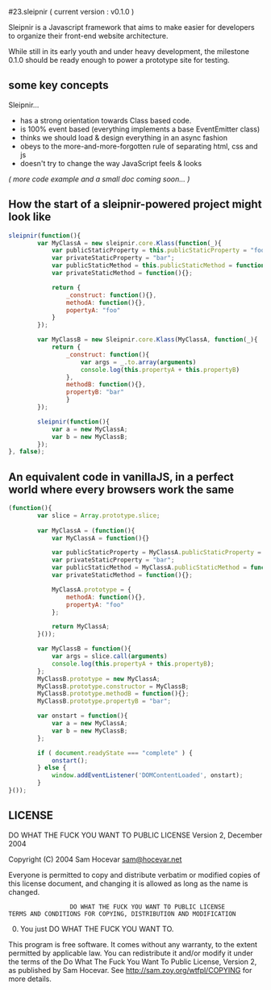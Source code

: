 #23.sleipnir
( current version : v0.1.0 )

Sleipnir is a Javascript framework that aims to make easier for developers to organize their front-end website architecture.

While still in its early youth and under heavy development, the milestone 0.1.0 should be ready enough to power a prototype site for testing.


## some key concepts
Sleipnir...
- has a strong orientation towards Class based code.
- is 100% event based (everything implements a base EventEmitter class)
- thinks we should load & design everything in an async fashion
- obeys to the more-and-more-forgotten rule of separating html, css and js
- doesn't try to change the way JavaScript feels & looks


*( more code example and a small doc coming soon... )*


## How the start of a sleipnir-powered project might look like
```javascript
sleipnir(function(){
		var MyClassA = new sleipnir.core.Klass(function(_){
			var publicStaticProperty = this.publicStaticProperty = "foo";
			var privateStaticProperty = "bar";
			var publicStaticMethod = this.publicStaticMethod = function(){};
			var privateStaticMethod = function(){};

			return {
				_construct: function(){},
				methodA: function(){},
				popertyA: "foo"
			}
		});

		var MyClassB = new Sleipnir.core.Klass(MyClassA, function(_){
			return {
				_construct: function(){
					var args = _.to.array(arguments)
					console.log(this.propertyA + this.propertyB)
				},
				methodB: function(){},
				propertyB: "bar"
				}
		});

		sleipnir(function(){
			var a = new MyClassA;
			var b = new MyClassB;
		});
}, false);
```

## An equivalent code in vanillaJS, in a perfect world where every browsers work the same
```javascript
(function(){
		var slice = Array.prototype.slice;
		
		var MyClassA = (function(){
			var MyClassA = function(){}

			var publicStaticProperty = MyClassA.publicStaticProperty = "foo";
			var privateStaticProperty = "bar";
			var publicStaticMethod = MyClassA.publicStaticMethod = function(){};
			var privateStaticMethod = function(){};

			MyClassA.prototype = {
				methodA: function(){},
				propertyA: "foo"
			};

			return MyClassA;
		}());

		var MyClassB = function(){
			var args = slice.call(arguments)
			console.log(this.propertyA + this.propertyB);
		};
		MyClassB.prototype = new MyClassA;
		MyClassB.prototype.constructor = MyClassB;
		MyClassB.prototype.methodB = function(){};
		MyClassB.prototype.propertyB = "bar";

		var onstart = function(){
			var a = new MyClassA;
			var b = new MyClassB;
		};

		if ( document.readyState === "complete" ) {
			onstart();
		} else {
			window.addEventListener('DOMContentLoaded', onstart);
		}
}());
```



## LICENSE

DO WHAT THE FUCK YOU WANT TO PUBLIC LICENSE 
									 Version 2, December 2004 

Copyright (C) 2004 Sam Hocevar <sam@hocevar.net> 

Everyone is permitted to copy and distribute verbatim or modified 
copies of this license document, and changing it is allowed as long 
as the name is changed. 

					 DO WHAT THE FUCK YOU WANT TO PUBLIC LICENSE 
	TERMS AND CONDITIONS FOR COPYING, DISTRIBUTION AND MODIFICATION 

 0. You just DO WHAT THE FUCK YOU WANT TO.
 
 This program is free software. It comes without any warranty, to
 the extent permitted by applicable law. You can redistribute it
 and/or modify it under the terms of the Do What The Fuck You Want
 To Public License, Version 2, as published by Sam Hocevar. See
 http://sam.zoy.org/wtfpl/COPYING for more details.